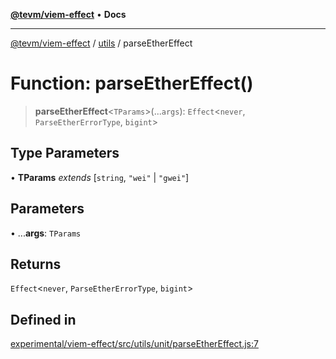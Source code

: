 [**@tevm/viem-effect**](../../README.md) • **Docs**

***

[@tevm/viem-effect](../../modules.md) / [utils](../README.md) / parseEtherEffect

# Function: parseEtherEffect()

> **parseEtherEffect**\<`TParams`\>(...`args`): `Effect`\<`never`, `ParseEtherErrorType`, `bigint`\>

## Type Parameters

• **TParams** *extends* [`string`, `"wei"` \| `"gwei"`]

## Parameters

• ...**args**: `TParams`

## Returns

`Effect`\<`never`, `ParseEtherErrorType`, `bigint`\>

## Defined in

[experimental/viem-effect/src/utils/unit/parseEtherEffect.js:7](https://github.com/qbzzt/tevm-monorepo/blob/main/experimental/viem-effect/src/utils/unit/parseEtherEffect.js#L7)
